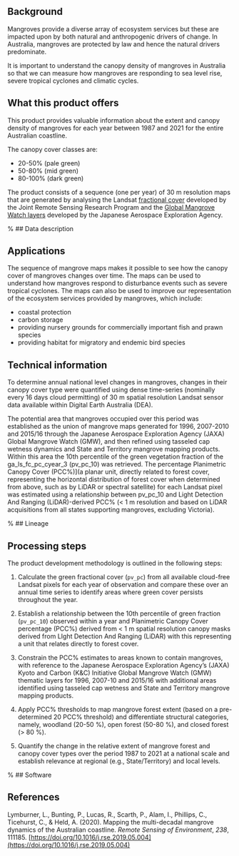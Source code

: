 ## Background

Mangroves provide a diverse array of ecosystem services but these are impacted upon by both natural and anthropogenic drivers of change. In Australia, mangroves are protected by law and hence the natural drivers predominate.

It is important to understand the canopy density of mangroves in Australia so that we can measure how mangroves are responding to sea level rise, severe tropical cyclones and climatic cycles.

## What this product offers

This product provides valuable information about the extent and canopy density of mangroves for each year between 1987 and 2021 for the entire Australian coastline. 

The canopy cover classes are:
* 20-50% (pale green)
* 50-80% (mid green)
* 80-100% (dark green)

The product consists of a sequence (one per year) of 30 m resolution maps that are generated by analysing the Landsat [fractional cover](https://doi.org/10.6084/m9.figshare.94250.v1) developed by the Joint Remote Sensing Research Program and the [Global Mangrove Watch layers](https://doi.org/10.1071/MF13177) developed by the Japanese Aerospace Exploration Agency.

% ## Data description

## Applications

The sequence of mangrove maps makes it possible to see how the canopy cover of mangroves changes over time. The maps can be used to understand how mangroves respond to disturbance events such as severe tropical cyclones. The maps can also be used to improve our representation of the ecosystem services provided by mangroves, which include:
* coastal protection
* carbon storage
* providing nursery grounds for commercially important fish and prawn species
* providing habitat for migratory and endemic bird species

## Technical information

To determine annual national level changes in mangroves, changes in their canopy cover type were quantified using dense time-series (nominally every 16 days cloud permitting) of 30 m spatial resolution Landsat sensor data available within Digital Earth Australia (DEA).

The potential area that mangroves occupied over this period was established as the union of mangrove maps generated for 1996, 2007-2010 and 2015/16 through the Japanese Aerospace Exploration Agency (JAXA) Global Mangrove Watch (GMW), and then refined using tasseled cap wetness dynamics and State and Territory mangrove mapping products. Within this area the 10th percentile of the green vegetation fraction of the ga\_ls\_fc\_pc\_cyear\_3 (pv\_pc\_10) was retrieved. The percentage Planimetric Canopy Cover (PCC%)](a planar unit, directly related to forest cover, representing the horizontal distribution of forest cover when determined from above, such as by LiDAR or spectral satellite) for each Landsat pixel was estimated using a relationship between pv\_pc\_10 and Light Detection And Ranging (LiDAR)-derived PCC% (< 1 m resolution and based on LiDAR acquisitions from all states supporting mangroves, excluding Victoria).

% ## Lineage

## Processing steps

The product development methodology is outlined in the following steps:

1) Calculate the green fractional cover (`pv_pc`) from all available cloud-free Landsat pixels for each year of observation and compare these over an annual time series to identify areas where green cover persists throughout the year.

2) Establish a relationship between the 10th percentile of green fraction (`pv_pc_10`) observed within a year and Planimetric Canopy Cover percentage (PCC%) derived from < 1 m spatial resolution canopy masks derived from LIght Detection And Ranging (LiDAR) with this representing a unit that relates directly to forest cover.

3) Constrain the PCC% estimates to areas known to contain mangroves, with reference to the Japanese Aerospace Exploration Agency’s (JAXA) Kyoto and Carbon (K&C) Initiative Global Mangrove Watch (GMW) thematic layers for 1996, 2007-10 and 2015/16 with additional areas identified using tasseled cap wetness and State and Territory mangrove mapping products.

4) Apply PCC% thresholds to map mangrove forest extent (based on a pre-determined 20 PCC% threshold) and differentiate structural categories, namely, woodland (20-50 %), open forest (50-80 %), and closed forest (> 80 %).

5) Quantify the change in the relative extent of mangrove forest and canopy cover types over the period 1987 to 2021 at a national scale and establish relevance at regional (e.g., State/Territory) and local levels.

% ## Software

## References

Lymburner, L., Bunting, P., Lucas, R., Scarth, P., Alam, I., Phillips, C., Ticehurst, C., & Held, A. (2020). Mapping the multi-decadal mangrove dynamics of the Australian coastline. *Remote Sensing of Environment*, *238*, 111185. [https://doi.org/10.1016/j.rse.2019.05.004](https://doi.org/10.1016/j.rse.2019.05.004)

